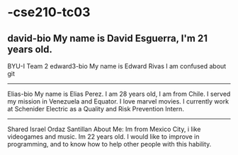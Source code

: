 # -cse210-tc03
david-bio
My name is David Esguerra, I'm 21 years old.      
-----------
BYU-I Team 2
edward3-bio
My name is Edward Rivas
I am confused about git

--------
Elias-bio
My name is Elias Perez.
I am 28 years old, I am from Chile. I served my mission in Venezuela and Equator. 
I love marvel movies. I currently work at Schenider Electric as a Quality and Risk Prevention Intern.

--------
Shared Israel Ordaz Santillan
About Me: Im from Mexico City, i like videogames and music. 
Im 22 years old. I would like to improve in programming, and to 
know how to help other people with this hability.

